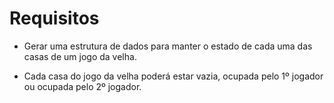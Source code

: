 # Requisitos

* Gerar uma estrutura de dados para manter o estado de cada uma das casas de um jogo da velha.

* Cada casa do jogo da velha poderá estar vazia, ocupada pelo 1º jogador ou ocupada pelo 2º jogador.
